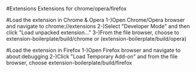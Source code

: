 #Extensions
Extensions for chrome/opera/firefox

#Load the extension in Chrome & Opera
1-)Open Chrome/Opera browser and navigate to chrome://extensions
2-)Select "Developer Mode" and then click "Load unpacked extension..."
3-)From the file browser, choose to extension-boilerplate/build/chrome or (extension-boilerplate/build/opera)

#Load the extension in Firefox
1-)Open Firefox browser and navigate to about:debugging
2-)Click "Load Temporary Add-on" and from the file browser, choose extension-boilerplate/build/firefox
